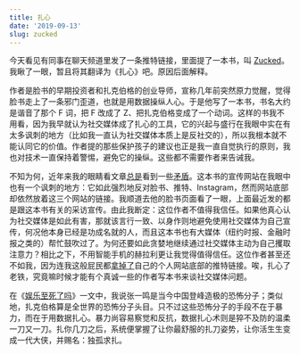 ```yaml
---
title: 扎心
date: '2019-09-13'
slug: zucked
---
```


今天看见有同事在聊天频道里发了一条推特链接，里面提了一本书，叫 [Zucked](http://www.zuckedbook.com)。我瞅了一眼，暂且将其翻译为《扎心》吧。原因后面解释。

作者是脸书的早期投资者和扎克伯格的创业导师，宣称几年前突然原力觉醒，觉得脸书走上了一条邪门歪道，也就是用数据操纵人心。于是他写了一本书，书名大约是谐音了那个 F 词，把 F 改成了 Z、把扎克伯格变成了一个动词。这样的书我不用看，因为我早就认为社交媒体成了扎心的工具，它的兴起与盛行在我眼中实在有太多讽刺的地方（比如我一直认为社交媒体本质上是反社交的），所以我根本就不能认同它的价值。作者提的那些保护孩子的建议也正是我一直自觉执行的原则，我也对技术一直保持着警惕，避免它的操纵。这些都不需要作者来告诫我。

不知为何，近年来我的眼睛看文章[总是](/cn/2019/06/childcare-anxiety/)看到一些[矛盾](/cn/2019/06/strong-taste/)。这本书的宣传网站在我眼中也有一个讽刺的地方：它如此强烈地反对脸书、推特、Instagram，然而网站底部却依然放着这三个网站的链接。我顺道去他的脸书页面看了一眼，上面最近发的都是跟这本书有关的采访宣传。由此我断定：这位作者不值得我信任。如果他真心认为社交媒体是如此有害，那就该言行一致、以身作则地避免使用社交媒体为自己宣传，何况他本身已经是功成名就的人，而且这本书也有大媒体（纽约时报、金融时报之类的）帮忙鼓吹过了。为何还要如此贪婪地继续通过社交媒体主动为自己攫取注意力？相比之下，不用智能手机的赫拉利更让我觉得值得信任。这位作者甚至还不如我，因为连我这般屁民都[拿掉了](https://github.com/yihui/yihui.org/commit/c9c93)自己的个人网站底部的推特链接。唉，扎心了老铁，究竟嘛时候才能有个真诚一些的作者写本书来谈社交媒体问题。

在《[娱乐至死了吗](/cn/2019/06/postman-amusing/)》一文中，我说张一鸣是当今中国登峰造极的恐怖分子；类似地，扎克伯格算是全世界的恐怖分子头目。只不过这些恐怖分子的手段不在于暴力，而在于用数据扎心。暴力尚容易察觉和反抗，数据扎心术则是猝不及防的温柔一刀又一刀。扎你几刀之后，系统便掌握了让你最舒服的扎刀姿势，让你活生生变成一代大侠，并赐名：独孤求扎。
